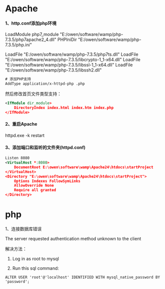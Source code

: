 # Apache

#### 1、http.conf添加php环境

LoadModule php7_module "E:/owen/software/wamp/php-7.3.5/php7apache2_4.dll"
PHPIniDir "E:/owen/software/wamp/php-7.3.5/php.ini"

LoadFile "E:/owen/software/wamp/php-7.3.5/php7ts.dll"
LoadFile "E:/owen/software/wamp/php-7.3.5/libcrypto-1_1-x64.dll"
LoadFile "E:/owen/software/wamp/php-7.3.5/libssl-1_1-x64.dll"
LoadFile "E:/owen/software/wamp/php-7.3.5/libssh2.dll"

```xml
# 添加PHP支持
AddType application/x-httpd-php .php
```

然后修改首页文件类型支持：

```xml
<IfModule dir_module>
    DirectoryIndex index.html index.htm index.php
</IfModule>

```

#### 2、重启Apache

httpd.exe -k restart

#### 3、添加端口和监听的文件夹(httpd.conf)

```xml
Listen 8080
<VirtualHost *:8080>
    DocumentRoot E:\owen\software\wamp\Apache24\htdocs\startProject
</VirtualHost>
<Directory "E:\owen\software\wamp\Apache24\htdocs\startProject">
    Options Indexes FollowSymLinks
    AllowOverride None
    Require all granted
</Directory>
```



# php

1、连接数据库错误

The server requested authentication method unknown to the client

解决方法：

1. Log in as root to mysql

2. Run this sql command:

```mysql
ALTER USER 'root'@'localhost' IDENTIFIED WITH mysql_native_password BY 'password';  
```

